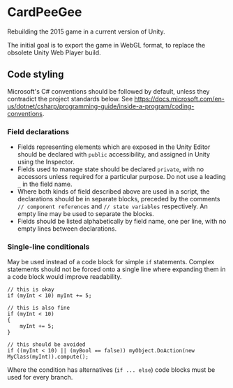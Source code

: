 # CardPeeGee

Rebuilding the 2015 game in a current version of Unity.

The initial goal is to export the game in WebGL format, to replace the obsolete Unity Web Player build.

## Code styling

Microsoft's C# conventions should be followed by default, unless they contradict the project standards below. See https://docs.microsoft.com/en-us/dotnet/csharp/programming-guide/inside-a-program/coding-conventions.

### Field declarations

- Fields representing elements which are exposed in the Unity Editor should be declared with `public` accessibility, and assigned in Unity using the Inspector.
- Fields used to manage state should be declared `private`, with no accessors unless required for a particular purpose. Do not use a leading `_` in the field name.
- Where both kinds of field described above are used in a script, the declarations should be in separate blocks, preceded by the comments `// component references` and `// state variables` respectively. An empty line may be used to separate the blocks.
- Fields should be listed alphabetically by field name, one per line, with no empty lines between declarations.

### Single-line conditionals

May be used instead of a code block for simple `if` statements. Complex statements should not be forced onto a single line where expanding them in a code block would improve readability.

```
// this is okay
if (myInt < 10) myInt += 5;

// this is also fine
if (myInt < 10)
{
    myInt += 5;
}

// this should be avoided
if ((myInt < 10) || (myBool == false)) myObject.DoAction(new MyClass(myInt)).compute();
```

Where the condition has alternatives (`if ... else`) code blocks must be used for every branch.
